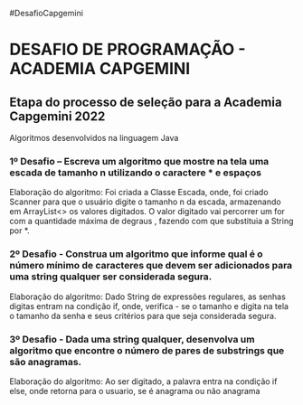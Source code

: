 #DesafioCapgemini
<h1>DESAFIO DE PROGRAMAÇÃO - ACADEMIA CAPGEMINI</h1>
<h2>Etapa do processo de seleção para a Academia Capgemini 2022<br></h2>
Algoritmos desenvolvidos na linguagem Java<br>

<h3>1º Desafio – Escreva um algoritmo que mostre na tela uma escada de tamanho n utilizando o caractere * e espaços</h3>
Elaboração do algoritmo: Foi criada a Classe Escada, onde, foi criado Scanner para que o usuário digite o tamanho n da escada, armazenando em ArrayList<> os valores digitados. O valor digitado vai percorrer um for com a quantidade máxima de degraus , fazendo com que substituia a String por *.
<h3>2º Desafio - Construa um algoritmo que informe qual é o número mínimo de caracteres que devem ser adicionados para uma string qualquer ser considerada segura.</h3>
Elaboração do algoritmo: Dado String de expressões regulares, as senhas digitas entram na condição if, onde, verifica - se o tamanho e digita na tela o tamanho da senha e seus critérios para que seja considerada segura.
<h3>3º Desafio - Dada uma string qualquer, desenvolva um algoritmo que encontre o número de pares de substrings que são anagramas.</h3>
Elaboração do algoritmo: Ao ser digitado, a palavra entra na condição if else, onde retorna para o usuario, se é anagrama ou não anagrama
